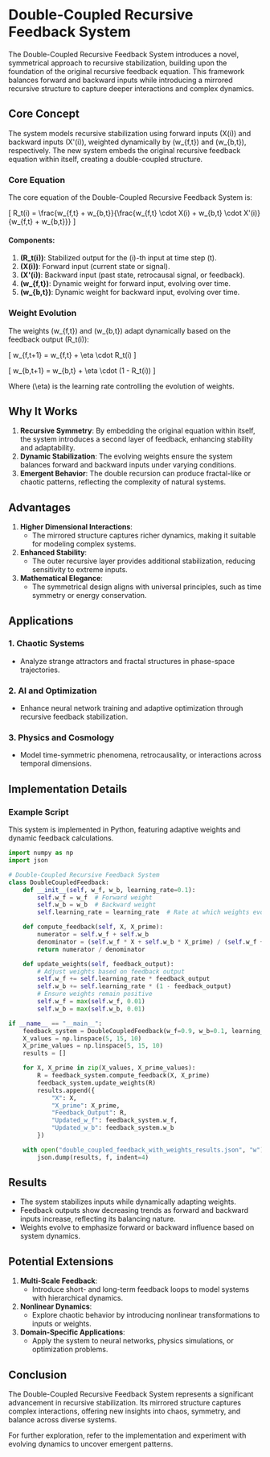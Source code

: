 # Double-Coupled Recursive Feedback System

The Double-Coupled Recursive Feedback System introduces a novel, symmetrical approach to recursive stabilization, building upon the foundation of the original recursive feedback equation. This framework balances forward and backward inputs while introducing a mirrored recursive structure to capture deeper interactions and complex dynamics.

## Core Concept
The system models recursive stabilization using forward inputs \(X(i)\) and backward inputs \(X'(i)\), weighted dynamically by \(w_{f,t}\) and \(w_{b,t}\), respectively. The new system embeds the original recursive feedback equation within itself, creating a double-coupled structure.

### Core Equation
The core equation of the Double-Coupled Recursive Feedback System is:

\[
R_t(i) = \frac{w_{f,t} + w_{b,t}}{\frac{w_{f,t} \cdot X(i) + w_{b,t} \cdot X'(i)}{w_{f,t} + w_{b,t}}}
\]

#### Components:
1. **\(R_t(i)\)**: Stabilized output for the \(i\)-th input at time step \(t\).
2. **\(X(i)\)**: Forward input (current state or signal).
3. **\(X'(i)\)**: Backward input (past state, retrocausal signal, or feedback).
4. **\(w_{f,t}\)**: Dynamic weight for forward input, evolving over time.
5. **\(w_{b,t}\)**: Dynamic weight for backward input, evolving over time.

### Weight Evolution
The weights \(w_{f,t}\) and \(w_{b,t}\) adapt dynamically based on the feedback output \(R_t(i)\):

\[
w_{f,t+1} = w_{f,t} + \eta \cdot R_t(i)
\]

\[
w_{b,t+1} = w_{b,t} + \eta \cdot (1 - R_t(i))
\]

Where \(\eta\) is the learning rate controlling the evolution of weights.

## Why It Works
1. **Recursive Symmetry**: By embedding the original equation within itself, the system introduces a second layer of feedback, enhancing stability and adaptability.
2. **Dynamic Stabilization**: The evolving weights ensure the system balances forward and backward inputs under varying conditions.
3. **Emergent Behavior**: The double recursion can produce fractal-like or chaotic patterns, reflecting the complexity of natural systems.

## Advantages
1. **Higher Dimensional Interactions**:
   - The mirrored structure captures richer dynamics, making it suitable for modeling complex systems.
2. **Enhanced Stability**:
   - The outer recursive layer provides additional stabilization, reducing sensitivity to extreme inputs.
3. **Mathematical Elegance**:
   - The symmetrical design aligns with universal principles, such as time symmetry or energy conservation.

## Applications
### 1. **Chaotic Systems**
- Analyze strange attractors and fractal structures in phase-space trajectories.

### 2. **AI and Optimization**
- Enhance neural network training and adaptive optimization through recursive feedback stabilization.

### 3. **Physics and Cosmology**
- Model time-symmetric phenomena, retrocausality, or interactions across temporal dimensions.

## Implementation Details
### Example Script
This system is implemented in Python, featuring adaptive weights and dynamic feedback calculations.

```python
import numpy as np
import json

# Double-Coupled Recursive Feedback System
class DoubleCoupledFeedback:
    def __init__(self, w_f, w_b, learning_rate=0.1):
        self.w_f = w_f  # Forward weight
        self.w_b = w_b  # Backward weight
        self.learning_rate = learning_rate  # Rate at which weights evolve

    def compute_feedback(self, X, X_prime):
        numerator = self.w_f + self.w_b
        denominator = (self.w_f * X + self.w_b * X_prime) / (self.w_f + self.w_b)
        return numerator / denominator

    def update_weights(self, feedback_output):
        # Adjust weights based on feedback output
        self.w_f += self.learning_rate * feedback_output
        self.w_b += self.learning_rate * (1 - feedback_output)
        # Ensure weights remain positive
        self.w_f = max(self.w_f, 0.01)
        self.w_b = max(self.w_b, 0.01)

if __name__ == "__main__":
    feedback_system = DoubleCoupledFeedback(w_f=0.9, w_b=0.1, learning_rate=0.05)
    X_values = np.linspace(5, 15, 10)
    X_prime_values = np.linspace(5, 15, 10)
    results = []

    for X, X_prime in zip(X_values, X_prime_values):
        R = feedback_system.compute_feedback(X, X_prime)
        feedback_system.update_weights(R)
        results.append({
            "X": X,
            "X_prime": X_prime,
            "Feedback_Output": R,
            "Updated_w_f": feedback_system.w_f,
            "Updated_w_b": feedback_system.w_b
        })

    with open("double_coupled_feedback_with_weights_results.json", "w") as f:
        json.dump(results, f, indent=4)
```

## Results
- The system stabilizes inputs while dynamically adapting weights.
- Feedback outputs show decreasing trends as forward and backward inputs increase, reflecting its balancing nature.
- Weights evolve to emphasize forward or backward influence based on system dynamics.

## Potential Extensions
1. **Multi-Scale Feedback**:
   - Introduce short- and long-term feedback loops to model systems with hierarchical dynamics.
2. **Nonlinear Dynamics**:
   - Explore chaotic behavior by introducing nonlinear transformations to inputs or weights.
3. **Domain-Specific Applications**:
   - Apply the system to neural networks, physics simulations, or optimization problems.

## Conclusion
The Double-Coupled Recursive Feedback System represents a significant advancement in recursive stabilization. Its mirrored structure captures complex interactions, offering new insights into chaos, symmetry, and balance across diverse systems.

For further exploration, refer to the implementation and experiment with evolving dynamics to uncover emergent patterns.

